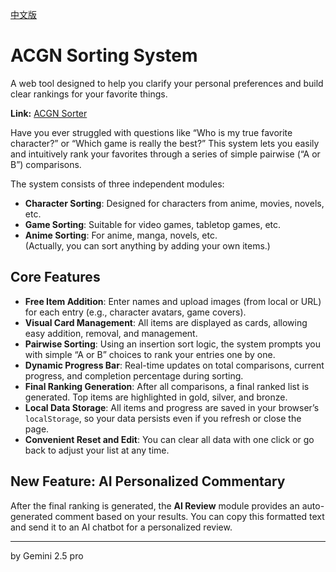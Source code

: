 [中文版](./README.md)

# ACGN Sorting System

A web tool designed to help you clarify your personal preferences and build clear rankings for your favorite things.

**Link:** [ACGN Sorter](https://elflare.github.io/ACGN-Sorter/)

Have you ever struggled with questions like “Who is my true favorite character?” or “Which game is really the best?” This system lets you easily and intuitively rank your favorites through a series of simple pairwise (“A or B”) comparisons.

The system consists of three independent modules:
- **Character Sorting**: Designed for characters from anime, movies, novels, etc.
- **Game Sorting**: Suitable for video games, tabletop games, etc.
- **Anime Sorting**: For anime, manga, novels, etc.
<br>(Actually, you can sort anything by adding your own items.)

## Core Features

- **Free Item Addition**: Enter names and upload images (from local or URL) for each entry (e.g., character avatars, game covers).
- **Visual Card Management**: All items are displayed as cards, allowing easy addition, removal, and management.
- **Pairwise Sorting**: Using an insertion sort logic, the system prompts you with simple “A or B” choices to rank your entries one by one.
- **Dynamic Progress Bar**: Real-time updates on total comparisons, current progress, and completion percentage during sorting.
- **Final Ranking Generation**: After all comparisons, a final ranked list is generated. Top items are highlighted in gold, silver, and bronze.
- **Local Data Storage**: All items and progress are saved in your browser’s `localStorage`, so your data persists even if you refresh or close the page.
- **Convenient Reset and Edit**: You can clear all data with one click or go back to adjust your list at any time.

## New Feature: AI Personalized Commentary

After the final ranking is generated, the **AI Review** module provides an auto-generated comment based on your results. You can copy this formatted text and send it to an AI chatbot for a personalized review.

---

by Gemini 2.5 pro